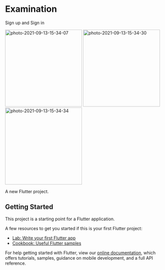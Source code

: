 # Examination

Sign up and Sign in

<a href="https://ibb.co/vzt65Yw"><img src="https://i.ibb.co/2Kb12Nn/photo-2021-09-13-15-34-07.jpg" alt="photo-2021-09-13-15-34-07" border="0" width="250.0"></a>
<a href="https://ibb.co/pjLtx5Y"><img src="https://i.ibb.co/chrG1V4/photo-2021-09-13-15-34-30.jpg" alt="photo-2021-09-13-15-34-30" border="0" width="250.0"></a>
<a href="https://ibb.co/JHjnBSS"><img src="https://i.ibb.co/7KtvY00/photo-2021-09-13-15-34-34.jpg" alt="photo-2021-09-13-15-34-34" border="0" width="250.0"></a>

A new Flutter project.

## Getting Started

This project is a starting point for a Flutter application.

A few resources to get you started if this is your first Flutter project:

- [Lab: Write your first Flutter app](https://flutter.dev/docs/get-started/codelab)
- [Cookbook: Useful Flutter samples](https://flutter.dev/docs/cookbook)

For help getting started with Flutter, view our
[online documentation](https://flutter.dev/docs), which offers tutorials,
samples, guidance on mobile development, and a full API reference.

